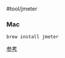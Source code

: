 #tool/jmeter 
### Mac

`brew install jmeter`

[参考](https://qiita.com/A-Kira/items/d6d625709498f1eeeb98)